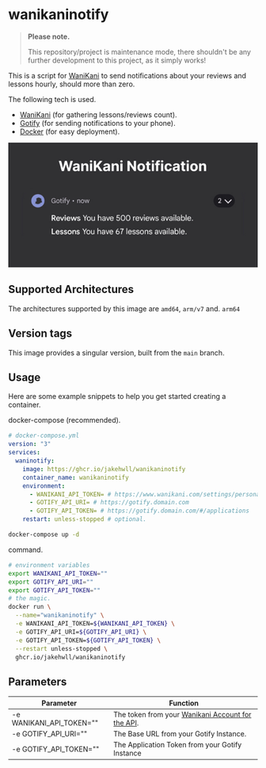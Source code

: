 # wanikaninotify

> **Please note.**
>
> This repository/project is maintenance mode, there shouldn't be any further development to this project, as it simply works!

This is a script for [WaniKani](https://www.wanikani.com/) to send notifications about your reviews and lessons hourly, should more than zero.

The following tech is used.

* [WaniKani](https://www.wanikani.com/) (for gathering lessons/reviews count).
* [Gotify](https://gotify.net/) (for sending notifications to your phone).
* [Docker](https://www.docker.com/) (for easy deployment).

![Project Preview](./preview.jpg)

## Supported Architectures

The architectures supported by this image are `amd64`, `arm/v7` and. `arm64`

## Version tags

This image provides a singular version, built from the `main` branch.

## Usage

Here are some example snippets to help you get started creating a container.

docker-compose (recommended).

```yaml
# docker-compose.yml
version: "3"
services:
  waninotify:
    image: https://ghcr.io/jakehwll/wanikaninotify
    container_name: wanikaninotify
    environment:
      - WANIKANI_API_TOKEN= # https://www.wanikani.com/settings/personal_access_tokens
      - GOTIFY_API_URI= # https://gotify.domain.com
      - GOTIFY_API_TOKEN= # https://gotify.domain.com/#/applications
    restart: unless-stopped # optional.
```

```sh
docker-compose up -d
```

command.

```sh
# environment variables
export WANIKANI_API_TOKEN=""
export GOTIFY_API_URI=""
export GOTIFY_API_TOKEN=""
# the magic.
docker run \
  --name="wanikaninotify" \
  -e WANIKANI_API_TOKEN=${WANIKANI_API_TOKEN} \
  -e GOTIFY_API_URI=${GOTIFY_API_URI} \
  -e GOTIFY_API_TOKEN=${GOTIFY_API_TOKEN} \
  --restart unless-stopped \
  ghcr.io/jakehwll/wanikaninotify
```

## Parameters

| Parameter                                   | Function                                                                                                      |
| ------------------------------------------- | ------------------------------------------------------------------------------------------------------------- |
| -e WANIKANI_API_TOKEN=""                    | The token from your [Wanikani Account for the API](https://www.wanikani.com/settings/personal_access_tokens). |
| -e GOTIFY_API_URI=""                        | The Base URL from your Gotify Instance.                                                                       |
| -e GOTIFY_API_TOKEN=""                      | The Application Token from your Gotify Instance                                                               |
